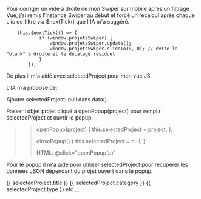 Pour corriger un vide à droite de mon Swiper sur mobile après un filtrage Vue, j’ai remis l’instance Swiper au début et forcé un recalcul après chaque clic de filtre via $nextTick() que l'IA m'a suggéré.

        this.$nextTick(() => {
                if (window.projetsSwiper) {
                    window.projetsSwiper.update();
                    window.projetsSwiper.slideTo(0, 0); // évite le "blank" à droite et le décalage résiduel
                }
            });

De plus il m'a aidé avec selectedProject pour mon vue JS

L’IA m’a proposé de:

Ajouter selectedProject: null dans data().

Passer l’objet projet cliqué à openPopup(project) pour remplir selectedProject et ouvrir le popup.

>> openPopup(project) {
>>  this.selectedProject = project;
>>  },
>>
>> closePopup() {
>>   this.selectedProject = null;
>>  }
>>
>> HTML:  @click="openPopup(p)"

Pour le popup il m'a aidé pour utiliser selectedProject pour recupérer les données JSON dépendant du projet ouvert dans le popup.

{{ selectedProject.title }}
{{ selectedProject.category }}
{{ selectedProject.type }} etc....
